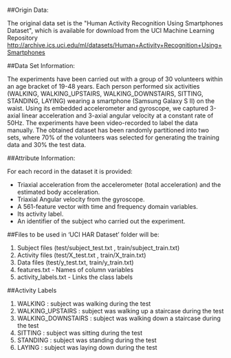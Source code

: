 ##Origin Data:

The original data set is the "Human Activity Recognition Using Smartphones Dataset", which is available for download from the UCI Machine Learning Repository http://archive.ics.uci.edu/ml/datasets/Human+Activity+Recognition+Using+Smartphones

##Data Set Information:

The experiments have been carried out with a group of 30 volunteers within an age bracket of 19-48 years. Each person performed six activities (WALKING, WALKING_UPSTAIRS, WALKING_DOWNSTAIRS, SITTING, STANDING, LAYING) wearing a smartphone (Samsung Galaxy S II) on the waist. Using its embedded accelerometer and gyroscope, we captured 3-axial linear acceleration and 3-axial angular velocity at a constant rate of 50Hz. The experiments have been video-recorded to label the data manually. The obtained dataset has been randomly partitioned into two sets, where 70% of the volunteers was selected for generating the training data and 30% the test data. 

##Attribute Information:

For each record in the dataset it is provided: 
- Triaxial acceleration from the accelerometer (total acceleration) and the estimated body acceleration. 
- Triaxial Angular velocity from the gyroscope. 
- A 561-feature vector with time and frequency domain variables. 
- Its activity label. 
- An identifier of the subject who carried out the experiment.

##Files to be used in ‘UCI HAR Dataset’ folder will be:

1.	Subject files (test/subject_test.txt , train/subject_train.txt)
2.	Activity files (test/X_test.txt , train/X_train.txt)
3.	Data files (test/y_test.txt, train/y_train.txt)
4.	features.txt - Names of column variables 
5.	activity_labels.txt - Links the class labels

##Activity Labels

1. WALKING : subject was walking during the test
2. WALKING_UPSTAIRS : subject was walking up a staircase during the test
3. WALKING_DOWNSTAIRS : subject was walking down a staircase during the test
4. SITTING : subject was sitting during the test
5. STANDING : subject was standing during the test
6. LAYING : subject was laying down during the test
